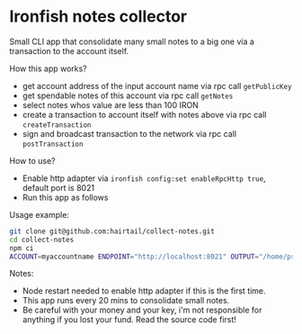 # Ironfish notes collector


Small CLI app that consolidate many small notes to a big one via a transaction to the account itself.

How this app works?
- get account address of the input account name via rpc call `getPublicKey`
- get spendable notes of this account via rpc call `getNotes`
- select notes whos value are less than 100 IRON
- create a transaction to account itself with notes above via rpc call `createTransaction`
- sign and broadcast transaction to the network via rpc call `postTransaction`

How to use?
- Enable http adapter via `ironfish config:set enableRpcHttp true`, default port is 8021
- Run this app as follows

Usage example:
```bash
git clone git@github.com:hairtail/collect-notes.git
cd collect-notes
npm ci
ACCOUNT=myaccountname ENDPOINT="http://localhost:8021" OUTPUT="/home/ps/ironfish/collect.log" npm start
```

Notes: 
- Node restart needed to enable http adapter if this is the first time.
- This app runs every 20 mins to consolidate small notes.
- Be careful with your money and your key, i'm not responsible for anything if you lost your fund. Read the source code first!
